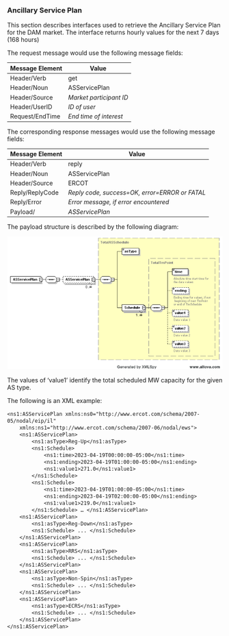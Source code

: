 ### Ancillary Service Plan

This section describes interfaces used to retrieve the Ancillary
Service Plan for the DAM market. The interface returns hourly values
for the next 7 days (168 hours)

The request message would use the following message fields:

| <span class="mark">Message Element</span> | <span class="mark">Value</span> |
|-------------------------------------------|---------------------------------|
| Header/Verb                               | get                             |
| Header/Noun                               | ASServicePlan                   |
| Header/Source                             | *Market participant ID*         |
| Header/UserID                             | *ID of user*                    |
| Request/EndTime                           | *End time of interest*          |

The corresponding response messages would use the following message
fields:

| <span class="mark">Message Element</span> | <span class="mark">Value</span>                |
|-------------------------------------------|------------------------------------------------|
| Header/Verb                               | reply                                          |
| Header/Noun                               | ASServicePlan                                  |
| Header/Source                             | ERCOT                                          |
| Reply/ReplyCode                           | *Reply code, success=OK, error=ERROR or FATAL* |
| Reply/Error                               | *Error message, if error encountered*          |
| Payload/                                  | *ASServicePlan*                                |

The payload structure is described by the following diagram:

![ASServicePlan](../Images/ASServicePlan_Structure.png)

The values of ‘value1’ identify the total scheduled MW capacity for the
given AS type.

The following is an XML example:

~~~
<ns1:ASServicePlan xmlns:ns0="http://www.ercot.com/schema/2007-05/nodal/eip/il"
    xmlns:ns1="http://www.ercot.com/schema/2007-06/nodal/ews">
    <ns1:ASServicePlan>
        <ns1:asType>Reg-Up</ns1:asType>
        <ns1:Schedule>
            <ns1:time>2023-04-19T00:00:00-05:00</ns1:time>
            <ns1:ending>2023-04-19T01:00:00-05:00</ns1:ending>
            <ns1:value1>271.0</ns1:value1>
        </ns1:Schedule>
        <ns1:Schedule>
            <ns1:time>2023-04-19T01:00:00-05:00</ns1:time>
            <ns1:ending>2023-04-19T02:00:00-05:00</ns1:ending>
            <ns1:value1>219.0</ns1:value1>
        </ns1:Schedule> … </ns1:ASServicePlan>
    <ns1:ASServicePlan>
        <ns1:asType>Reg-Down</ns1:asType>
        <ns1:Schedule> ... </ns1:Schedule>
    </ns1:ASServicePlan>
    <ns1:ASServicePlan>
        <ns1:asType>RRS</ns1:asType>
        <ns1:Schedule> ... </ns1:Schedule>
    </ns1:ASServicePlan>
    <ns1:ASServicePlan>
        <ns1:asType>Non-Spin</ns1:asType>
        <ns1:Schedule> ... </ns1:Schedule>
    </ns1:ASServicePlan>
    <ns1:ASServicePlan>
        <ns1:asType>ECRS</ns1:asType>
        <ns1:Schedule> ... </ns1:Schedule>
    </ns1:ASServicePlan>
</ns1:ASServicePlan>
~~~
